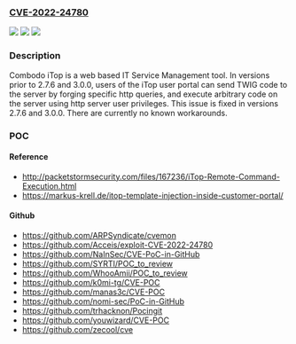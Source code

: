 ### [CVE-2022-24780](https://cve.mitre.org/cgi-bin/cvename.cgi?name=CVE-2022-24780)
![](https://img.shields.io/static/v1?label=Product&message=iTop&color=blue)
![](https://img.shields.io/static/v1?label=Version&message=n%2Fa&color=blue)
![](https://img.shields.io/static/v1?label=Vulnerability&message=CWE-94%3A%20Improper%20Control%20of%20Generation%20of%20Code%20('Code%20Injection')&color=brighgreen)

### Description

Combodo iTop is a web based IT Service Management tool. In versions prior to 2.7.6 and 3.0.0, users of the iTop user portal can send TWIG code to the server by forging specific http queries, and execute arbitrary code on the server using http server user privileges. This issue is fixed in versions 2.7.6 and 3.0.0. There are currently no known workarounds.

### POC

#### Reference
- http://packetstormsecurity.com/files/167236/iTop-Remote-Command-Execution.html
- https://markus-krell.de/itop-template-injection-inside-customer-portal/

#### Github
- https://github.com/ARPSyndicate/cvemon
- https://github.com/Acceis/exploit-CVE-2022-24780
- https://github.com/NaInSec/CVE-PoC-in-GitHub
- https://github.com/SYRTI/POC_to_review
- https://github.com/WhooAmii/POC_to_review
- https://github.com/k0mi-tg/CVE-POC
- https://github.com/manas3c/CVE-POC
- https://github.com/nomi-sec/PoC-in-GitHub
- https://github.com/trhacknon/Pocingit
- https://github.com/youwizard/CVE-POC
- https://github.com/zecool/cve

